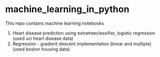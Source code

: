 # machine_learning_in_python
This repo contains machine learning notebooks
1. Heart disease prediction using extratreeclassifier, logistic regression  (used uci heart disease data) 
2. Regression - gradient descent implementation (linear and multiple)  (used boston housing data)

